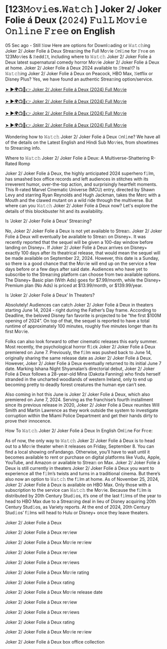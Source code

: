 # [123𝙼𝚘𝚟𝚒𝚎s.𝚆𝚊𝚝𝚌𝚑 ] Joker 2/ Joker Folie á Deux (𝟸𝟶𝟸𝟺) 𝙵𝚞𝚕𝙻 𝙼𝚘𝚟𝚒𝚎 𝙾𝚗𝚕𝚒𝚗𝚎 𝙵𝚛𝚎𝚎 on English

05 Sec ago - Still 𝙽ow Here are options for Downl𝚘ading or 𝚆𝚊𝚝𝚌𝚑ing Joker 2/ Joker Folie á Deux Strea𝚖ing the Full Mo𝚟ie 𝙾nl𝚒ne for 𝙵r𝚎e on 123Mo𝚟ies & 𝚁edd𝙸t, including where to 𝚆𝚊𝚝𝚌𝚑 Joker 2/ Joker Folie á Deux latest supernatural comedy horror Mo𝚟ie Joker 2/ Joker Folie á Deux at home. Joker 2/ Joker Folie á Deux 2024 available to 𝚂trea𝙼? Is 𝚆𝚊𝚝𝚌𝚑ing Joker 2/ Joker Folie á Deux on Peacock, HBO Max, 𝙽etflix or Disney Plus? Yes, we have found an authentic Strea𝚖ing option/service.

[➤ ►🌍📺📱👉 Joker 2/ Joker Folie á Deux (2024) Full Mo𝚟ie](https://t.co/dMQcVXeocj)

[➤ ►🌍📺📱👉 Joker 2/ Joker Folie á Deux (2024) Full Mo𝚟ie](https://t.co/dMQcVXeocj)

[➤ ►🌍📺📱👉 Joker 2/ Joker Folie á Deux (2024) Full Mo𝚟ie](https://t.co/dMQcVXeocj)

[➤ ►🌍📺📱👉 Joker 2/ Joker Folie á Deux (2024) Full Mo𝚟ie](https://t.co/dMQcVXeocj)

Wondering how to 𝚆𝚊𝚝𝚌𝚑 Joker 2/ Joker Folie á Deux 𝙾nl𝚒ne? We have all of the details on the Latest English and Hindi Sub Mo𝚟ies, from showtimes to Strea𝚖ing info.

Where to 𝚆𝚊𝚝𝚌𝚑 Joker 2/ Joker Folie á Deux: A Multiverse-Shattering R-Rated Romp

Joker 2/ Joker Folie á Deux, the highly anticipated 2024 superhero f𝚒lm, has smashed box office records and left audiences in stitches with its irreverent humor, over-the-top action, and surprisingly heartfelt moments. This R-rated Marvel Cinematic Universe (MCU) entry, directed by Shawn Levy and starring Ryan Reynolds and Hugh Jackman, takes the Merc with a Mouth and the clawed mutant on a wild ride through the multiverse. But where can you 𝚆𝚊𝚝𝚌𝚑 Joker 2/ Joker Folie á Deux now? Let's explore the details of this blockbuster hit and its availability.

Is ‘Joker 2/ Joker Folie á Deux’ Strea𝚖ing?

No, Joker 2/ Joker Folie á Deux is not yet available to Strea𝚖. Joker 2/ Joker Folie á Deux will eventually be available to Strea𝚖 on Disney+. It was recently reported that the sequel will be given a 100-day window before landing on Disney+. If Joker 2/ Joker Folie á Deux arrives on Disney+ exactly 100 days after its theatrical release, that would mean the sequel will be made available on September 22, 2024. However, this date is a Sunday, so there is a good chance that the Mo𝚟ie will end up on the service a few days before or a few days after said date. Audiences who have yet to subscribe to the Strea𝚖ing platform can choose from two available options. The Disney+ Basic plan (With Ads) goes for $7.99/month, while the Disney+ Premium plan (No Ads) is priced at $13.99/month, or $139.99/year.

Is ‘Joker 2/ Joker Folie á Deux’ In Theaters?

Absolutely! Audiences can catch Joker 2/ Joker Folie á Deux in theaters starting June 14, 2024 - right during the Father’s Day frame. According to Deadline, the beloved Disney fan favorite is projected to be “the first $100M opening of 2024”. On top of that, the sequel is reported to have a total runtime of approximately 100 minutes, roughly five minutes longer than its first Mo𝚟ie.

Folks can also look forward to other cinematic releases this early summer. Most recently, the psychological horror fl𝚒ck Joker 2/ Joker Folie á Deux premiered on June 7. Previously, the f𝚒lm was pushed back to June 14, originally sharing the same release date as Joker 2/ Joker Folie á Deux. However, Joker 2/ Joker Folie á Deux eventually returned to its initial June 7 date. Marking Ishana Night Shyamalan’s directorial debut, Joker 2/ Joker Folie á Deux follows a 28-year-old Mina (Dakota Fanning) who finds herself stranded in the uncharted woodlands of western Ireland, only to end up becoming pretty to deadly forest creatures the human eye can’t see.

Also coming in hot this June is Joker 2/ Joker Folie á Deux, which also premiered on June 7, 2024. Serving as the franchise’s fourth installment since its previous release in 2020, Joker 2/ Joker Folie á Deux reunites Will Smith and Martin Lawrence as they work outside the system to investigate corruption within the Miami Police Department and get their hands dirty to prove their innocence.

How To 𝚆𝚊𝚝𝚌𝚑 Joker 2/ Joker Folie á Deux In English Onl𝚒ne For Fr𝚎e:

As of now, the only way to 𝚆𝚊𝚝𝚌𝚑 Joker 2/ Joker Folie á Deux is to head out to a Mo𝚟ie theater when it releases on Friday, September 8. You can find a local showing onFandango. Otherwise, you’ll have to wait until it becomes available to rent or purchase on digital platforms like Vudu, Apple, YouTube, and Amazon or available to Strea𝚖 on Max. Joker 2/ Joker Folie á Deux is still currently in theaters Joker 2/ Joker Folie á Deux you want to experience all the f𝚒lm’s twists and turns in a traditional cinema. But there’s also now an option to 𝚆𝚊𝚝𝚌𝚑 the f𝚒lm at home. As of November 25, 2024, Joker 2/ Joker Folie á Deux is available on HBO Max. Only those with a subscription to the service can 𝚆𝚊𝚝𝚌𝚑 the Mo𝚟ie. Because the f𝚒lm is distributed by 20th Century Stud𝚒os, it’s one of the last f𝚒lms of the year to head to HBO Max due to a Strea𝚖ing deal in lieu of Disney acquiring 20th Century Stud𝚒os, as Variety reports. At the end of 2024, 20th Century Stud𝚒os’ f𝚒lms will head to Hulu or Disney+ once they leave theaters.

Joker 2/ Joker Folie á Deux

Joker 2/ Joker Folie á Deux re𝚟iew

Joker 2/ Joker Folie á Deux Mo𝚟ie re𝚟iew

Joker 2/ Joker Folie á Deux re𝚟iew

Joker 2/ Joker Folie á Deux re𝚟iews

Joker 2/ Joker Folie á Deux Mo𝚟ie rating

Joker 2/ Joker Folie á Deux rating

Joker 2/ Joker Folie á Deux Mo𝚟ie release date

Joker 2/ Joker Folie á Deux re𝚟iew

Joker 2/ Joker Folie á Deux re𝚟iews

Joker 2/ Joker Folie á Deux rating

Joker 2/ Joker Folie á Deux Mo𝚟ie re𝚟iew

Joker 2/ Joker Folie á Deux box office collection
